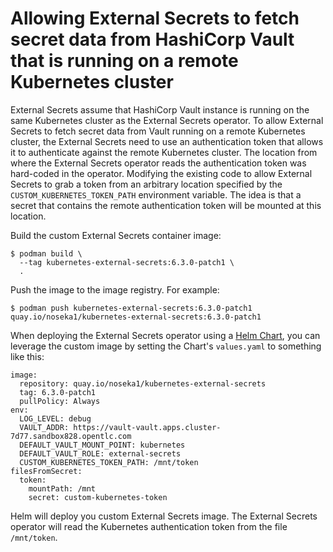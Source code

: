 # Allowing External Secrets to fetch secret data from HashiCorp Vault that is running on a remote Kubernetes cluster

External Secrets assume that HashiCorp Vault instance is running on the same Kubernetes cluster as the External Secrets operator. To allow External Secrets to fetch secret data from Vault running on a remote Kubernetes cluster, the External Secrets need to use an authentication token that allows it to authenticate against the remote Kubernetes cluster. The location from where the External Secrets operator reads the authentication token was hard-coded in the operator. Modifying the existing code to allow External Secrets to grab a token from an arbitrary location specified by the `CUSTOM_KUBERNETES_TOKEN_PATH` environment variable. The idea is that a secret that contains the remote authentication token will be mounted at this location.

Build the custom External Secrets container image:

```
$ podman build \
  --tag kubernetes-external-secrets:6.3.0-patch1 \
  .
```

Push the image to the image registry. For example:

```
$ podman push kubernetes-external-secrets:6.3.0-patch1 quay.io/noseka1/kubernetes-external-secrets:6.3.0-patch1
```

When deploying the External Secrets operator using a [Helm Chart](https://github.com/external-secrets/kubernetes-external-secrets/tree/master/charts/kubernetes-external-secrets), you can leverage the custom image by setting the Chart's `values.yaml` to something like this:

```
image:
  repository: quay.io/noseka1/kubernetes-external-secrets
  tag: 6.3.0-patch1
  pullPolicy: Always
env:
  LOG_LEVEL: debug
  VAULT_ADDR: https://vault-vault.apps.cluster-7d77.sandbox828.opentlc.com
  DEFAULT_VAULT_MOUNT_POINT: kubernetes
  DEFAULT_VAULT_ROLE: external-secrets
  CUSTOM_KUBERNETES_TOKEN_PATH: /mnt/token
filesFromSecret:
  token:
    mountPath: /mnt
    secret: custom-kubernetes-token
```

Helm will deploy you custom External Secrets image. The External Secrets operator will read the Kubernetes authentication token from the file `/mnt/token`.
